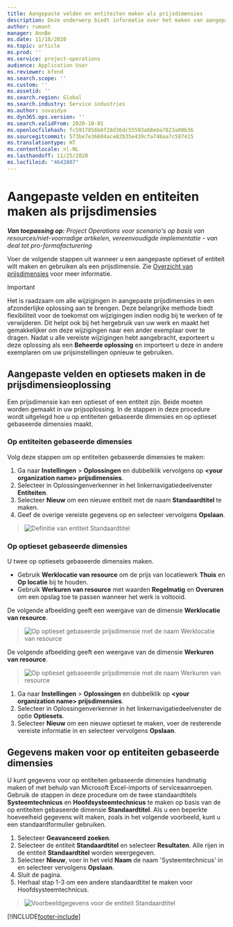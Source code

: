 ```yaml
---
title: Aangepaste velden en entiteiten maken als prijsdimensies
description: Deze onderwerp biedt informatie over het maken van aangepaste optiesets of entiteiten.
author: rumant
manager: AnnBe
ms.date: 11/18/2020
ms.topic: article
ms.prod: ''
ms.service: project-operations
audience: Application User
ms.reviewer: kfend
ms.search.scope: ''
ms.custom: ''
ms.assetid: ''
ms.search.region: Global
ms.search.industry: Service industries
ms.author: suvaidya
ms.dyn365.ops.version: ''
ms.search.validFrom: 2020-10-01
ms.openlocfilehash: fc5917856b8f28d36dc55593a68eba7823a00b36
ms.sourcegitcommit: 573be7e36604ace82b35e439cfa748aa7c587415
ms.translationtype: HT
ms.contentlocale: nl-NL
ms.lasthandoff: 11/25/2020
ms.locfileid: "4642807"
---
```

# <a name="create-custom-fields-and-entities-as-pricing-dimensions"></a>Aangepaste velden en entiteiten maken als prijsdimensies

_**Van toepassing op:** Project Operations voor scenario's op basis van resources/niet-voorradige artikelen, vereenvoudigde implementatie - van deal tot pro-formafacturering_

Voer de volgende stappen uit wanneer u een aangepaste optieset of entiteit wilt maken en gebruiken als een prijsdimensie. Zie [Overzicht van prijsdimensies](pricing-dimensions-overview.md) voor meer informatie.  

> [!IMPORTANT]
> Het is raadzaam om alle wijzigingen in aangepaste prijsdimensies in een afzonderlijke oplossing aan te brengen. Deze belangrijke methode biedt flexibiliteit voor de toekomst om wijzigingen indien nodig bij te werken of te verwijderen. Dit helpt ook bij het hergebruik van uw werk en maakt het gemakkelijker om deze wijzigingen naar een ander exemplaar over te dragen. Nadat u alle vereiste wijzigingen hebt aangebracht, exporteert u deze oplossing als een **Beheerde oplossing** en importeert u deze in andere exemplaren om uw prijsinstellingen opnieuw te gebruiken.

  
## <a name="create-custom-fields-and-option-sets-in-the-pricing-dimension-solution"></a>Aangepaste velden en optiesets maken in de prijsdimensieoplossing

Een prijsdimensie kan een optieset of een entiteit zijn. Beide moeten worden gemaakt in uw prijsoplossing. In de stappen in deze procedure wordt uitgelegd hoe u op entiteiten gebaseerde dimensies en op optieset gebaseerde dimensies maakt.

### <a name="entity-based-dimensions"></a>Op entiteiten gebaseerde dimensies
Volg deze stappen om op entiteiten gebaseerde dimensies te maken:

1. Ga naar **Instellingen** > **Oplossingen** en dubbelklik vervolgens op **\<your organization name> prijsdimensies**.
2. Selecteer in Oplossingenverkenner in het linkernavigatiedeelvenster **Entiteiten**.
3. Selecteer **Nieuw** om een nieuwe entiteit met de naam **Standaardtitel** te maken. 
4. Geef de overige vereiste gegevens op en selecteer vervolgens **Opslaan**.

> ![Definitie van entiteit Standaardtitel](media/Standard-Title-entity-definition.png)

### <a name="option-set-based-dimensions"></a>Op optieset gebaseerde dimensies 
U twee op optiesets gebaseerde dimensies maken. 

- Gebruik **Werklocatie van resource** om de prijs van locatiewerk **Thuis** en **Op locatie** bij te houden. 
- Gebruik **Werkuren van resource** met waarden **Regelmatig** en **Overuren** om een opslag toe te passen wanneer het werk is voltooid.

De volgende afbeelding geeft een weergave van de dimensie **Werklocatie van resource**. 

> ![Op optieset gebaseerde prijsdimensie met de naam Werklocatie van resource](media/Option-set-PD-called-Resource-Work-Location.png)

De volgende afbeelding geeft een weergave van de dimensie **Werkuren van resource**. 

> ![Op optieset gebaseerde prijsdimensie met de naam Werkuren van resource](media/Option-set-PD-called-Resource-Work-Hours.png)

1. Ga naar **Instellingen** > **Oplossingen** en dubbelklik op **\<your organization name> prijsdimensies**. 
2. Selecteer in Oplossingenverkenner in het linkernavigatiedeelvenster de optie **Optiesets**. 
3. Selecteer **Nieuw** om een nieuwe optieset te maken, voer de resterende vereiste informatie in en selecteer vervolgens **Opslaan**.

## <a name="create-data-for-entity-based-dimensions"></a>Gegevens maken voor op entiteiten gebaseerde dimensies

U kunt gegevens voor op entiteiten gebaseerde dimensies handmatig maken of met behulp van Microsoft Excel-imports of serviceaanroepen. Gebruik de stappen in deze procedure om de twee standaardtitels **Systeemtechnicus** en **Hoofdsysteemtechnicus** te maken op basis van de op entiteiten gebaseerde dimensie **Standaardtitel**. Als u een beperkte hoeveelheid gegevens wilt maken, zoals in het volgende voorbeeld, kunt u een standaardformulier gebruiken.

1. Selecteer **Geavanceerd zoeken**.
2. Selecteer de entiteit **Standaardtitel** en selecteer **Resultaten**. Alle rijen in de entiteit **Standaardtitel** worden weergegeven.
3. Selecteer **Nieuw**, voer in het veld **Naam** de naam 'Systeemtechnicus' in en selecteer vervolgens **Opslaan**.
4. Sluit de pagina. 
5. Herhaal stap 1-3 om een andere standaardtitel te maken voor Hoofdsysteemtechnicus.

> ![Voorbeeldgegevens voor de entiteit Standaardtitel](media/ST-data.png)


[!INCLUDE[footer-include](../includes/footer-banner.md)]